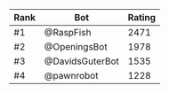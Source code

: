 Rank|Bot|Rating
---|---|---
#1|@RaspFish|2471
#2|@OpeningsBot|1978
#3|@DavidsGuterBot|1535
#4|@pawnrobot|1228
